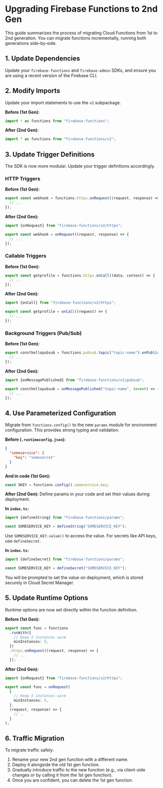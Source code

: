 # Upgrading Firebase Functions to 2nd Gen

This guide summarizes the process of migrating Cloud Functions from 1st to 2nd generation. You can migrate functions incrementally, running both generations side-by-side.

## 1. Update Dependencies

Update your `firebase-functions` and `firebase-admin` SDKs, and ensure you are using a recent version of the Firebase CLI.

## 2. Modify Imports

Update your import statements to use the `v2` subpackage.

**Before (1st Gen):**
```typescript
import * as functions from "firebase-functions";
```

**After (2nd Gen):**
```typescript
import * as functions from "firebase-functions/v2";
```

## 3. Update Trigger Definitions

The SDK is now more modular. Update your trigger definitions accordingly.

### HTTP Triggers

**Before (1st Gen):**
```typescript
export const webhook = functions.https.onRequest((request, response) => {
  // ...
});
```

**After (2nd Gen):**
```typescript
import {onRequest} from "firebase-functions/v2/https";

export const webhook = onRequest((request, response) => {
  // ...
});
```

### Callable Triggers

**Before (1st Gen):**
```typescript
export const getprofile = functions.https.onCall((data, context) => {
  // ...
});
```

**After (2nd Gen):**
```typescript
import {onCall} from "firebase-functions/v2/https";

export const getprofile = onCall((request) => {
  // ...
});
```

### Background Triggers (Pub/Sub)

**Before (1st Gen):**
```typescript
export consthellopubsub = functions.pubsub.topic("topic-name").onPublish((message) => {
  // ...
});
```

**After (2nd Gen):**
```typescript
import {onMessagePublished} from "firebase-functions/v2/pubsub";

export consthellopubsub = onMessagePublished("topic-name", (event) => {
  // ...
});
```

## 4. Use Parameterized Configuration

Migrate from `functions.config()` to the new `params` module for environment configuration. This provides strong typing and validation.

**Before (`.runtimeconfig.json`):**
```json
{
  "someservice": {
    "key": "somesecret"
  }
}
```
**And in code (1st Gen):**
```typescript
const SKEY = functions.config().someservice.key;
```

**After (2nd Gen):**
Define params in your code and set their values during deployment.

**In `index.ts`:**
```typescript
import {defineString} from "firebase-functions/params";

const SOMESERVICE_KEY = defineString("SOMESERVICE_KEY");
```
Use `SOMESERVICE_KEY.value()` to access the value. For secrets like API keys, use `defineSecret`.

**In `index.ts`:**
```typescript
import {defineSecret} from "firebase-functions/params";

const SOMESERVICE_KEY = defineSecret("SOMESERVICE_KEY");
```
You will be prompted to set the value on deployment, which is stored securely in Cloud Secret Manager.

## 5. Update Runtime Options

Runtime options are now set directly within the function definition.

**Before (1st Gen):**
```typescript
export const func = functions
  .runWith({
    // Keep 5 instances warm
    minInstances: 5,
  })
  .https.onRequest((request, response) => {
    // ...
  });
```

**After (2nd Gen):**
```typescript
import {onRequest} from "firebase-functions/v2/https";

export const func = onRequest(
  {
    // Keep 5 instances warm
    minInstances: 5,
  },
  (request, response) => {
    // ...
  }
);
```

## 6. Traffic Migration

To migrate traffic safely:
1.  Rename your new 2nd gen function with a different name.
2.  Deploy it alongside the old 1st gen function.
3.  Gradually introduce traffic to the new function (e.g., via client-side changes or by calling it from the 1st gen function).
4.  Once you are confident, you can delete the 1st gen function.
